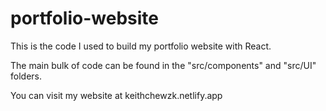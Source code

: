 # portfolio-website

This is the code I used to build my portfolio website with React.

The main bulk of code can be found in the "src/components" and "src/UI" folders.

You can visit my website at keithchewzk.netlify.app
